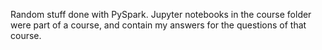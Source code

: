 Random stuff done with PySpark. Jupyter notebooks in the course folder were part of a course, and contain my answers for the questions of that course.

